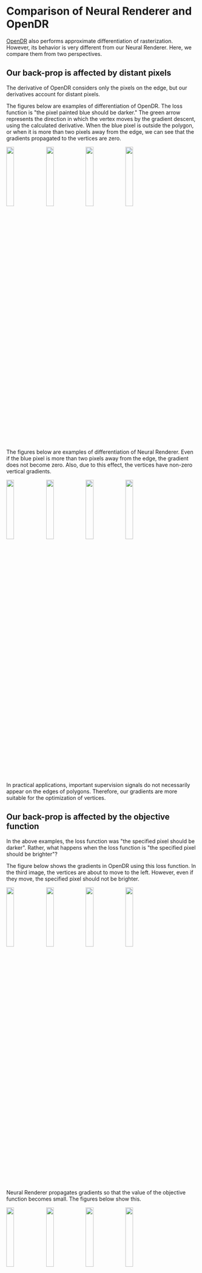 # Comparison of Neural Renderer and OpenDR

[OpenDR](https://github.com/mattloper/opendr/wiki) also performs approximate differentiation of rasterization. However, its behavior is very different from our Neural Renderer. Here, we compare them from two perspectives.

## Our back-prop is affected by distant pixels

The derivative of OpenDR considers only the pixels on the edge, but our derivatives account for distant pixels.

The figures below are examples of differentiation of OpenDR. The loss function is "the pixel painted blue should be darker." The green arrow represents the direction in which the vertex moves by the gradient descent, using the calculated derivative. When the blue pixel is outside the polygon, or when it is more than two pixels away from the edge, we can see that the gradients propagated to the vertices are zero.

<div>
    <img src="https://raw.githubusercontent.com/hiroharu-kato/neural_renderer/master/misc/opendr/opendr_1_8_2.png" width=20%>
    <img src="https://raw.githubusercontent.com/hiroharu-kato/neural_renderer/master/misc/opendr/opendr_1_8_3.png" width=20%>
    <img src="https://raw.githubusercontent.com/hiroharu-kato/neural_renderer/master/misc/opendr/opendr_1_8_4.png" width=20%>
    <img src="https://raw.githubusercontent.com/hiroharu-kato/neural_renderer/master/misc/opendr/opendr_1_8_5.png" width=20%>
</div>

The figures below are examples of differentiation of Neural Renderer. Even if the blue pixel is more than two pixels away from the edge, the gradient does not become zero. Also, due to this effect, the vertices have non-zero vertical gradients.

<div>
    <img src="https://raw.githubusercontent.com/hiroharu-kato/neural_renderer/master/misc/opendr/neural_renderer_1_8_2.png" width=20%>
    <img src="https://raw.githubusercontent.com/hiroharu-kato/neural_renderer/master/misc/opendr/neural_renderer_1_8_3.png" width=20%>
    <img src="https://raw.githubusercontent.com/hiroharu-kato/neural_renderer/master/misc/opendr/neural_renderer_1_8_4.png" width=20%>
    <img src="https://raw.githubusercontent.com/hiroharu-kato/neural_renderer/master/misc/opendr/neural_renderer_1_8_5.png" width=20%>
</div>

In practical applications, important supervision signals do not necessarily appear on the edges of polygons. Therefore, our gradients are more suitable for the optimization of vertices.

## Our back-prop is affected by the objective function

In the above examples, the loss function was "the specified pixel should be darker". Rather, what happens when the loss function is "the specified pixel should be brighter"?

The figure below shows the gradients in OpenDR using this loss function. In the third image, the vertices are about to move to the left. However, even if they move, the specified pixel should not be brighter.

<div>
    <img src="https://raw.githubusercontent.com/hiroharu-kato/neural_renderer/master/misc/opendr/opendr_-1_8_2.png" width=20%>
    <img src="https://raw.githubusercontent.com/hiroharu-kato/neural_renderer/master/misc/opendr/opendr_-1_8_3.png" width=20%>
    <img src="https://raw.githubusercontent.com/hiroharu-kato/neural_renderer/master/misc/opendr/opendr_-1_8_4.png" width=20%>
    <img src="https://raw.githubusercontent.com/hiroharu-kato/neural_renderer/master/misc/opendr/opendr_-1_8_5.png" width=20%>
</div>

Neural Renderer propagates gradients so that the value of the objective function becomes small. The figures below show this.

<div>
    <img src="https://raw.githubusercontent.com/hiroharu-kato/neural_renderer/master/misc/opendr/neural_renderer_-1_8_2.png" width=20%>
    <img src="https://raw.githubusercontent.com/hiroharu-kato/neural_renderer/master/misc/opendr/neural_renderer_-1_8_3.png" width=20%>
    <img src="https://raw.githubusercontent.com/hiroharu-kato/neural_renderer/master/misc/opendr/neural_renderer_-1_8_4.png" width=20%>
    <img src="https://raw.githubusercontent.com/hiroharu-kato/neural_renderer/master/misc/opendr/neural_renderer_-1_8_5.png" width=20%>
</div>

If the objective function is "the specified pixel should be brighter," the gradient by OpenDR cannot be used for optimization, while Neural Renderer calculates the desired gradient. This is accomplished by using the gradient back-propagated from the objective function to the renderer. This is the intention that we say "the backward pass of our renderer is designed for neural networks."
